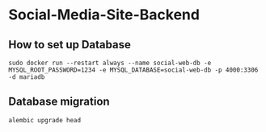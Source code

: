 # Social-Media-Site-Backend


## How to set up Database
```
sudo docker run --restart always --name social-web-db -e MYSQL_ROOT_PASSWORD=1234 -e MYSQL_DATABASE=social-web-db -p 4000:3306 -d mariadb
```

## Database migration
```
alembic upgrade head
```